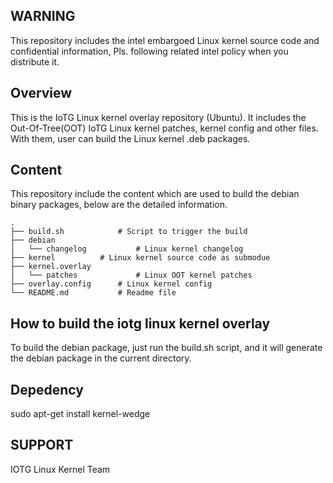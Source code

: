 WARNING
-------------------------------------------------------------------------------
This repository includes the intel embargoed Linux kernel source code and confidential
information, Pls. following related intel policy when you distribute it.

Overview
-------------------------------------------------------------------------------
This is the IoTG Linux kernel overlay repository (Ubuntu). It includes the Out-Of-Tree(OOT) IoTG
Linux kernel patches, kernel config and other files. With them, user can build the Linux
kernel .deb packages.

Content
-------------------------------------------------------------------------------
This repository include the content which are used to build the debian binary 
packages, below are the detailed information. 

	.
	├── build.sh			# Script to trigger the build
	├── debian
	│   └── changelog	        # Linux kernel changelog
	├── kernel			# Linux kernel source code as submodue
	├── kernel.overlay		
	│   └── patches	        	# Linux OOT kernel patches
	├── overlay.config		# Linux kernel config
	└── README.md			# Readme file

How to build the iotg linux kernel overlay
-------------------------------------------------------------------------------
To build the debian package, just run the build.sh script, and it will generate the debian
package in the current directory.

Depedency
-------------------------------------------------------------------------------
sudo apt-get install kernel-wedge

SUPPORT
-------------------------------------------------------------------------------
IOTG Linux Kernel Team
